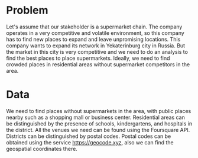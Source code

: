 # Problem
Let's assume that our stakeholder is a supermarket chain. 
The company operates in a very competitive and volatile environment, so this company has to
find new places to expand and leave unpromising locations.
This company wants to expand its network in Yekaterinburg city in Russia.
But the market in this city is very competitive 
and we need to do an analysis to find the best places to place supermarkets.
Ideally, we need to find crowded places in residential areas 
without supermarket competitors in the area.

# Data
We need to find places without supermarkets in the area, 
with public places nearby such as a shopping mall or business center.
Residential areas can be distinguished by the presence of schools, 
kindergartens, and hospitals in the district.
All the venues we need can be found using the Foursquare API. 
Districts can be distinguished by postal codes.
Postal codes can be obtained using the service https://geocode.xyz, 
also we can find the geospatial coordinates there.